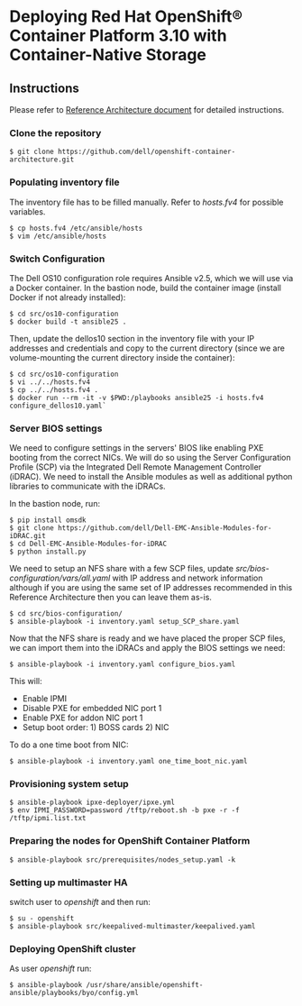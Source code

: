 # Deploying Red Hat OpenShift® Container Platform 3.10 with Container-Native Storage

## Instructions
Please refer to [Reference Architecture document](https://tbd.pdf) for detailed instructions.

### Clone the repository
`$ git clone https://github.com/dell/openshift-container-architecture.git`

### Populating inventory file
The inventory file has to be filled manually.
Refer to *hosts.fv4* for possible variables.

```
$ cp hosts.fv4 /etc/ansible/hosts
$ vim /etc/ansible/hosts
```

### Switch Configuration
The Dell OS10 configuration role requires Ansible v2.5, which we will use via a Docker container. In the bastion node, build the container image (install Docker if not already installed):

```
$ cd src/os10-configuration
$ docker build -t ansible25 .
```

Then, update the dellos10 section in the inventory file with your IP addresses and credentials and copy to the current directory (since we are volume-mounting the current directory inside the container):

```
$ cd src/os10-configuration
$ vi ../../hosts.fv4
$ cp ../../hosts.fv4 .
$ docker run --rm -it -v $PWD:/playbooks ansible25 -i hosts.fv4 configure_dellos10.yaml`
```

### Server BIOS settings
We need to configure settings in the servers' BIOS like enabling PXE booting from the correct NICs. We will do so using the Server Configuration Profile (SCP) via the Integrated Dell Remote Management Controller (iDRAC). We need to install the Ansible modules as well as additional python libraries to communicate with the iDRACs. 

In the bastion node, run:

```
$ pip install omsdk
$ git clone https://github.com/dell/Dell-EMC-Ansible-Modules-for-iDRAC.git
$ cd Dell-EMC-Ansible-Modules-for-iDRAC
$ python install.py
```

We need to setup an NFS share with a few SCP files, update *src/bios-configuration/vars/all.yaml* with IP address and network information although if you are using the same set of IP addresses recommended in this Reference Architecture then you can leave them as-is.

```
$ cd src/bios-configuration/
$ ansible-playbook -i inventory.yaml setup_SCP_share.yaml
```

Now that the NFS share is ready and we have placed the proper SCP files, we can import them into the iDRACs and apply the BIOS settings we need:

```
$ ansible-playbook -i inventory.yaml configure_bios.yaml
```

This will:

- Enable IPMI
- Disable PXE for embedded NIC port 1
- Enable PXE for addon NIC port 1
- Setup boot order: 1) BOSS cards 2) NIC

To do a one time boot from NIC:

`$ ansible-playbook -i inventory.yaml one_time_boot_nic.yaml`

### Provisioning system setup

```
$ ansible-playbook ipxe-deployer/ipxe.yml
$ env IPMI_PASSWORD=password /tftp/reboot.sh -b pxe -r -f /tftp/ipmi.list.txt
```

### Preparing the nodes for OpenShift Container Platform

`$ ansible-playbook src/prerequisites/nodes_setup.yaml -k`

### Setting up multimaster HA
switch user to *openshift* and then run:

```
$ su - openshift
$ ansible-playbook src/keepalived-multimaster/keepalived.yaml
```

### Deploying OpenShift cluster
As user *openshift* run:

`$ ansible-playbook /usr/share/ansible/openshift-ansible/playbooks/byo/config.yml`

